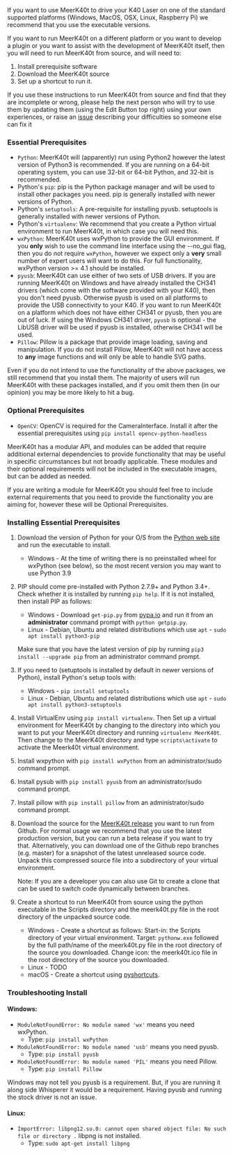 If you want to use MeerK40t to drive your K40 Laser on one of the standard supported platforms (Windows, MacOS, OSX, Linux, Raspberry Pi) we recommend that you use the executable versions.

If you want to run MeerK40t on a different platform or you want to develop a plugin or you want to assist with the development of MeerK40t itself, then you will need to run MeerK40t from source, and will need to:

1. Install prerequisite software
2. Download the MeerK40t source
3. Set up a shortcut to run it.

If you use these instructions to run MeerK40t from source and find that they are incomplete or wrong, please help the next person who will try to use them by updating them (using the Edit Button top right) using your own experiences, or raise an [issue](https://github.com/meerk40t/meerk40t/issues/new/choose) describing your difficulties so someone else can fix it

### Essential Prerequisites
* `Python`: MeerK40t will (apparently) run using Python2 however the latest version of Python3 is recommended. If you are running on a 64-bit operating system, you can use 32-bit or 64-bit Python, and 32-bit is recommended.
* Python's `pip`: pip is the Python package manager and will be used to install other packages you need. pip is generally installed with newer versions of Python.
* Python's `setuptools`: A pre-requisite for installing pyusb. setuptools is generally installed with newer versions of Python.
* Python's `virtualenv`: We recommend that you create a Python virtual environment to run MeerK40t, in which case you will need this. 
* `wxPython`: MeerK40t uses wxPython to provide the GUI environment. If you **only** wish to use the command line interface using the --no_gui flag, then you do not require `wxPython`, however we expect only a **very** small number of expert users will want to do this. For full functionality, wxPython version >= 4.1 should be installed. 
* `pyusb`: MeerK40t can use either of two sets of USB drivers. If you are running MeerK40t on Windows and have already installed the CH341 drivers (which come with the software provided with your K40), then you don't need pyusb. Otherwise pyusb is used on all platforms to provide the USB connectivity to your K40. If you want to run MeerK40t on a platform which does not have either CH341 or pyusb, then you are out of luck. If using the Windows CH341 driver, `pyusb` is optional - the LibUSB driver will be used if pyusb is installed, otherwise CH341 will be used.
* `Pillow`: Pillow is a package that provide image loading, saving and manipulation. If you do not install Pillow, MeerK40t will not have access to **any** image functions and will only be able to handle SVG paths.

Even if you do not intend to use the functionality of the above packages, we still recommend that you install them. The majority of users will run MeerK40t with these packages installed, and if you omit them then (in our opinion) you may be more likely to hit a bug.

### Optional Prerequisites
* `OpenCV`: OpenCV is required for the CameraInterface. Install it after the essential prerequisites using `pip install opencv-python-headless`

MeerK40t has a modular API, and modules can be added that require additional external dependencies to provide functionality that may be useful in specific circumstances but not broadly applicable. These modules and their optional requirements will not be included in the executable images, but can be added as needed.

If you are writing a module for MeerK40t you should feel free to include external requirements that you need to provide the functionality you are aiming for, however these will be Optional Prerequisites.

### Installing Essential Prerequisites

1. Download the version of Python for your O/S from the [Python web site](https://www.python.org/downloads/) and run the executable to install.
   * Windows - At the time of writing there is no preinstalled wheel for wxPython (see below), so the most recent version you may want to use Python 3.9 

2. PIP should come pre-installed with Python 2.7.9+ and Python 3.4+. Check whether it is installed by running `pip help`. If it is not installed, then install PIP as follows:

   * Windows - Download `get-pip.py` from [pypa.io](https://bootstrap.pypa.io/get-pip.py) and run it from an **administrator** command prompt with `python getpip.py`.
   * Linux - Debian, Ubuntu and related distributions which use `apt` - `sudo apt install python3-pip`

   Make sure that you have the latest version of pip by running `pip3 install --upgrade pip` from an administrator command prompt.

3. If you need to (setuptools is installed by default in newer versions of Python), install Python's setup tools with:

   * Windows - `pip install setuptools`
   * Linux - Debian, Ubuntu and related distributions which use `apt` - `sudo apt install python3-setuptools`

4. Install VirtualEnv using `pip install virtualenv`. Then Set up a virtual environment for MeerK40t by changing to the directory into which you want to put your MeerK40t directory and running `virtualenv MeerK40t`. Then change to the MeerK40t directory and type `scripts\activate` to activate the Meerk40t virtual environment.

5. Install wxpython with `pip install wxPython` from an administrator/sudo command prompt.

6. Install pysub with `pip install pyusb` from an administrator/sudo command prompt.

7. Install pillow with `pip install pillow` from an administrator/sudo command prompt.

8. Download the source for the [MeerK40t release](https://github.com/meerk40t/meerk40t/releases) you want to run from Github. For normal usage we recommend that you use the latest production version, but you can run a beta release if you want to try that. Alternatively, you can download one of the Github repo branches (e.g. master) for a snapshot of the latest unreleased source code. Unpack this compressed source file into a subdirectory of your virtual environment.

   Note: If you are a developer you can also use Git to create a clone that can be used to switch code dynamically between branches. 

9. Create a shortcut to run MeerK40t from source using the python executable in the Scripts directory and the meerk40t.py file in the root directory of the unpacked source code.

   * Windows - Create a shortcut as follows: Start-in: the Scripts directory of your virtual environment. Target: `pythonw.exe` followed by the full path/name of the meerk40t.py file in the root directory of the source you downloaded. Change icon: the meerk40t.ico file in the root directory of the source you downloaded.
   * Linux - TODO
   * macOS - Create a shortcut using [pyshortcuts](https://github.com/newville/pyshortcuts). 

### Troubleshooting Install

#### Windows:
* `ModuleNotFoundError: No module named 'wx'` means you need wxPython.
  * Type: `pip install wxPython`
* `ModuleNotFoundError: No module named 'usb'` means you need pyusb.
  * Type: `pip install pyusb`
* `ModuleNotFoundError: No module named 'PIL'` means you need Pillow.
  * Type: `pip install Pillow`

Windows may not tell you pyusb is a requirement. But, if you are running it along side Whisperer it would be a requirement. Having pyusb and running the stock driver is not an issue.

#### Linux:
* `ImportError: libpng12.so.0: cannot open shared object file: No such file or directory .` libpng is not installed.
  * Type: `sudo apt-get install libpng`